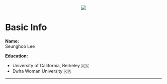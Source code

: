 <div align=center>
    <img src="https://capsule-render.vercel.app/api?type=waving&color=auto&height=200&section=header&text=Seunghoo's%20GitHub&fontSize=80" />
</div>
    

# Basic Info

**Name:**   
Seunghoo Lee

**Education:**
- University of California, Berkeley 🇺🇸
- Ewha Woman University 🇰🇷

---

# 
